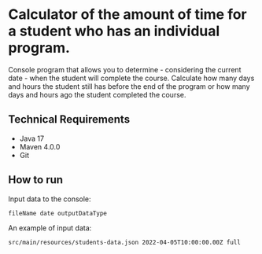 # Calculator of the amount of time for a student who has an individual program.

Console program that allows you to determine - considering the current date - when the student will complete the course.
Calculate how many days and hours the student still has before the end of the program or how many days and hours ago
the student completed the course.

## Technical Requirements

* Java 17
* Maven 4.0.0
* Git

## How to run

Input data to the console:

`fileName date outputDataType`

An example of input data:

`src/main/resources/students-data.json 2022-04-05T10:00:00.00Z full`